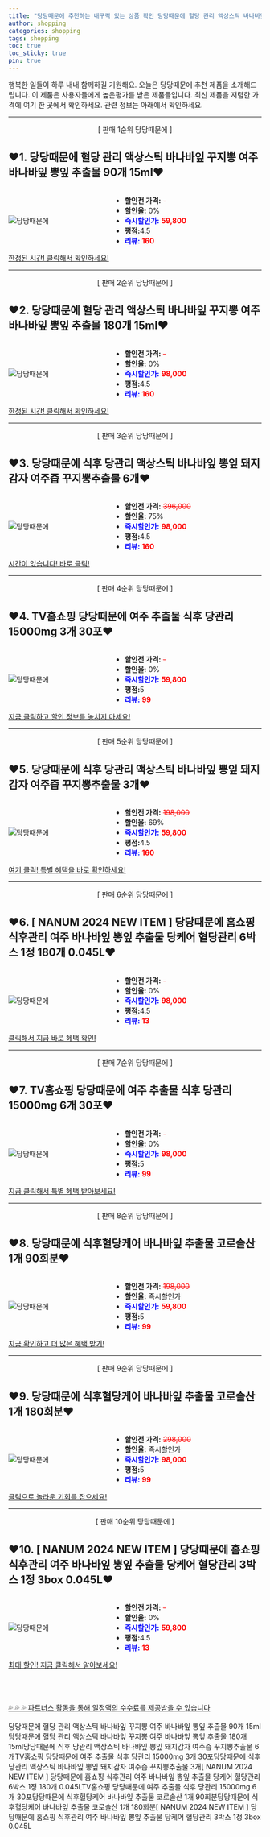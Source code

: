 ```yaml
---
title: "당당때문에 추천하는 내구력 있는 상품 확인 당당때문에 혈당 관리 액상스틱 바나바잎"
author: shopping
categories: shopping
tags: shopping
toc: true
toc_sticky: true
pin: true
---
```

행복한 일들이 하루 내내 함께하길 기원해요. 오늘은 당당때문에 추천 제품을 소개해드립니다. 이 제품은 사용자들에게 높은평가를 받은 제품들입니다. 최신 제품을 저렴한 가격에 여기 한 곳에서 확인하세요. 관련 정보는 아래에서 확인하세요.

---
<p class="toplist" style="margin: 0 auto; display: block; width: fit-content;">[ 판매 1순위 당당때문에 ]</p>

<h2><strong>❤️1. 당당때문에 혈당 관리 액상스틱 바나바잎 꾸지뽕 여주 바나바잎 뽕잎 추출물 90개 15ml❤️</strong></h2>

<div style="display: flex; align-items: center;">
    <div style="flex: 0.4;">
        <img src="https://thumbnail7.coupangcdn.com/thumbnails/remote/230x230ex/image/0715_beverages_69k_b6/9d37/0e84af53c58b4265da1c62a6a8b4e24ff3b98654e0ae9ed9951e20e8d1ed.jpg" alt="당당때문에" style="max-width: 100%;">
    </div>
    <div style="flex: 0.6; margin-left: 10px;">
        <ul>
            <li><strong>할인전 가격:</strong> <del style="color: red;">-</del></li>
            <li><strong>할인율:</strong> 0%</li>
            <li><span style='color:blue'><strong>즉시할인가:</strong></span> <span style='color:red'><strong>59,800</strong></span></li>
            <li><strong>평점:</strong>4.5</li>
            <li><span style='color:blue'><strong>리뷰:</strong></span> <span style='color:red'><strong>160</strong></span></li>
        </ul>
    </div>
</div>
<div class="center">
    <a href="https://selin100587.github.io?lptag=AF9450613&subid=githubio&pageKey=7568275262&traceid=V0-153&itemId=19953398041&vendorItemId=87945239335" class="myButton">
        한정된 시간! 클릭해서 확인하세요!
    </a>
</div>


---
<p class="toplist" style="margin: 0 auto; display: block; width: fit-content;">[ 판매 2순위 당당때문에 ]</p>

<h2><strong>❤️2. 당당때문에 혈당 관리 액상스틱 바나바잎 꾸지뽕 여주 바나바잎 뽕잎 추출물 180개 15ml❤️</strong></h2>

<div style="display: flex; align-items: center;">
    <div style="flex: 0.4;">
        <img src="https://thumbnail8.coupangcdn.com/thumbnails/remote/230x230ex/image/0715_beverages_69k_b5/634d/2afbd438328d8607479520d215f872af4c1409656bbf852a5552cef804bc.jpg" alt="당당때문에" style="max-width: 100%;">
    </div>
    <div style="flex: 0.6; margin-left: 10px;">
        <ul>
            <li><strong>할인전 가격:</strong> <del style="color: red;">-</del></li>
            <li><strong>할인율:</strong> 0%</li>
            <li><span style='color:blue'><strong>즉시할인가:</strong></span> <span style='color:red'><strong>98,000</strong></span></li>
            <li><strong>평점:</strong>4.5</li>
            <li><span style='color:blue'><strong>리뷰:</strong></span> <span style='color:red'><strong>160</strong></span></li>
        </ul>
    </div>
</div>
<div class="center">
    <a href="https://selin100587.github.io?lptag=AF9450613&subid=githubio&pageKey=7568275262&traceid=V0-153&itemId=19953398039&vendorItemId=87945239348" class="myButton">
        한정된 시간! 클릭해서 확인하세요!
    </a>
</div>


---
<p class="toplist" style="margin: 0 auto; display: block; width: fit-content;">[ 판매 3순위 당당때문에 ]</p>

<h2><strong>❤️3. 당당때문에 식후 당관리 액상스틱 바나바잎 뽕잎 돼지감자 여주즙 꾸지뽕추출물 6개❤️</strong></h2>

<div style="display: flex; align-items: center;">
    <div style="flex: 0.4;">
        <img src="https://thumbnail7.coupangcdn.com/thumbnails/remote/230x230ex/image/vendor_inventory/cd47/598262c741fff8329fbea6e32809dcd7b7adbf71a06a3f35e94cfc821292.jpg" alt="당당때문에" style="max-width: 100%;">
    </div>
    <div style="flex: 0.6; margin-left: 10px;">
        <ul>
            <li><strong>할인전 가격:</strong> <del style="color: red;">396,000</del></li>
            <li><strong>할인율:</strong> 75%</li>
            <li><span style='color:blue'><strong>즉시할인가:</strong></span> <span style='color:red'><strong>98,000</strong></span></li>
            <li><strong>평점:</strong>4.5</li>
            <li><span style='color:blue'><strong>리뷰:</strong></span> <span style='color:red'><strong>160</strong></span></li>
        </ul>
    </div>
</div>
<div class="center">
    <a href="https://selin100587.github.io?lptag=AF9450613&subid=githubio&pageKey=7568275262&traceid=V0-153&itemId=21017421260&vendorItemId=87477875180" class="myButton">
        시간이 없습니다! 바로 클릭!
    </a>
</div>


---
<p class="toplist" style="margin: 0 auto; display: block; width: fit-content;">[ 판매 4순위 당당때문에 ]</p>

<h2><strong>❤️4. TV홈쇼핑 당당때문에 여주 추출물 식후 당관리 15000mg 3개 30포❤️</strong></h2>

<div style="display: flex; align-items: center;">
    <div style="flex: 0.4;">
        <img src="https://thumbnail8.coupangcdn.com/thumbnails/remote/230x230ex/image/vendor_inventory/aba6/cd9c7c924be6b4b0d793d200ab387060d9afc7a1df94104201aad39a5880.jpg" alt="당당때문에" style="max-width: 100%;">
    </div>
    <div style="flex: 0.6; margin-left: 10px;">
        <ul>
            <li><strong>할인전 가격:</strong> <del style="color: red;">-</del></li>
            <li><strong>할인율:</strong> 0%</li>
            <li><span style='color:blue'><strong>즉시할인가:</strong></span> <span style='color:red'><strong>59,800</strong></span></li>
            <li><strong>평점:</strong>5</li>
            <li><span style='color:blue'><strong>리뷰:</strong></span> <span style='color:red'><strong>99</strong></span></li>
        </ul>
    </div>
</div>
<div class="center">
    <a href="https://selin100587.github.io?lptag=AF9450613&subid=githubio&pageKey=8218050935&traceid=V0-153&itemId=23611210613&vendorItemId=90586755869" class="myButton">
        지금 클릭하고 할인 정보를 놓치지 마세요!
    </a>
</div>


---
<p class="toplist" style="margin: 0 auto; display: block; width: fit-content;">[ 판매 5순위 당당때문에 ]</p>

<h2><strong>❤️5. 당당때문에 식후 당관리 액상스틱 바나바잎 뽕잎 돼지감자 여주즙 꾸지뽕추출물 3개❤️</strong></h2>

<div style="display: flex; align-items: center;">
    <div style="flex: 0.4;">
        <img src="https://thumbnail7.coupangcdn.com/thumbnails/remote/230x230ex/image/vendor_inventory/cd47/598262c741fff8329fbea6e32809dcd7b7adbf71a06a3f35e94cfc821292.jpg" alt="당당때문에" style="max-width: 100%;">
    </div>
    <div style="flex: 0.6; margin-left: 10px;">
        <ul>
            <li><strong>할인전 가격:</strong> <del style="color: red;">198,000</del></li>
            <li><strong>할인율:</strong> 69%</li>
            <li><span style='color:blue'><strong>즉시할인가:</strong></span> <span style='color:red'><strong>59,800</strong></span></li>
            <li><strong>평점:</strong>4.5</li>
            <li><span style='color:blue'><strong>리뷰:</strong></span> <span style='color:red'><strong>160</strong></span></li>
        </ul>
    </div>
</div>
<div class="center">
    <a href="https://selin100587.github.io?lptag=AF9450613&subid=githubio&pageKey=7568275262&traceid=V0-153&itemId=21017421261&vendorItemId=87477875174" class="myButton">
        여기 클릭! 특별 혜택을 바로 확인하세요!
    </a>
</div>


---
<p class="toplist" style="margin: 0 auto; display: block; width: fit-content;">[ 판매 6순위 당당때문에 ]</p>

<h2><strong>❤️6. [ NANUM 2024 NEW ITEM ] 당당때문에 홈쇼핑 식후관리 여주 바나바잎 뽕잎 추출물 당케어 혈당관리 6박스 1정 180개 0.045L❤️</strong></h2>

<div style="display: flex; align-items: center;">
    <div style="flex: 0.4;">
        <img src="https://thumbnail10.coupangcdn.com/thumbnails/remote/230x230ex/image/vendor_inventory/85db/ea093a73359909ad87691a4b88213d7915adff6ed129529afc2b5cce1402.jpg" alt="당당때문에" style="max-width: 100%;">
    </div>
    <div style="flex: 0.6; margin-left: 10px;">
        <ul>
            <li><strong>할인전 가격:</strong> <del style="color: red;">-</del></li>
            <li><strong>할인율:</strong> 0%</li>
            <li><span style='color:blue'><strong>즉시할인가:</strong></span> <span style='color:red'><strong>98,000</strong></span></li>
            <li><strong>평점:</strong>4.5</li>
            <li><span style='color:blue'><strong>리뷰:</strong></span> <span style='color:red'><strong>13</strong></span></li>
        </ul>
    </div>
</div>
<div class="center">
    <a href="https://selin100587.github.io?lptag=AF9450613&subid=githubio&pageKey=8206774886&traceid=V0-153&itemId=23543401374&vendorItemId=90586435612" class="myButton">
        클릭해서 지금 바로 혜택 확인!
    </a>
</div>


---
<p class="toplist" style="margin: 0 auto; display: block; width: fit-content;">[ 판매 7순위 당당때문에 ]</p>

<h2><strong>❤️7. TV홈쇼핑 당당때문에 여주 추출물 식후 당관리 15000mg 6개 30포❤️</strong></h2>

<div style="display: flex; align-items: center;">
    <div style="flex: 0.4;">
        <img src="https://thumbnail10.coupangcdn.com/thumbnails/remote/230x230ex/image/vendor_inventory/bc4d/590e951730efa84ef2a3aaf6ec5ab918964efea3a14a795357c10cfbe4d0.jpg" alt="당당때문에" style="max-width: 100%;">
    </div>
    <div style="flex: 0.6; margin-left: 10px;">
        <ul>
            <li><strong>할인전 가격:</strong> <del style="color: red;">-</del></li>
            <li><strong>할인율:</strong> 0%</li>
            <li><span style='color:blue'><strong>즉시할인가:</strong></span> <span style='color:red'><strong>98,000</strong></span></li>
            <li><strong>평점:</strong>5</li>
            <li><span style='color:blue'><strong>리뷰:</strong></span> <span style='color:red'><strong>99</strong></span></li>
        </ul>
    </div>
</div>
<div class="center">
    <a href="https://selin100587.github.io?lptag=AF9450613&subid=githubio&pageKey=8218050935&traceid=V0-153&itemId=23611210611&vendorItemId=90586755880" class="myButton">
        지금 클릭해서 특별 혜택 받아보세요!
    </a>
</div>


---
<p class="toplist" style="margin: 0 auto; display: block; width: fit-content;">[ 판매 8순위 당당때문에 ]</p>

<h2><strong>❤️8. 당당때문에 식후혈당케어 바나바잎 추출물 코로솔산 1개 90회분❤️</strong></h2>

<div style="display: flex; align-items: center;">
    <div style="flex: 0.4;">
        <img src="https://thumbnail8.coupangcdn.com/thumbnails/remote/230x230ex/image/vendor_inventory/df03/e3f5a49c73478026bd09b0b317b7a57ecc22f4cd9a3d0f554432067e1f1f.jpg" alt="당당때문에" style="max-width: 100%;">
    </div>
    <div style="flex: 0.6; margin-left: 10px;">
        <ul>
            <li><strong>할인전 가격:</strong> <del style="color: red;">198,000</del></li>
            <li><strong>할인율:</strong> 즉시할인가</li>
            <li><span style='color:blue'><strong>즉시할인가:</strong></span> <span style='color:red'><strong>59,800</strong></span></li>
            <li><strong>평점:</strong>5</li>
            <li><span style='color:blue'><strong>리뷰:</strong></span> <span style='color:red'><strong>99</strong></span></li>
        </ul>
    </div>
</div>
<div class="center">
    <a href="https://selin100587.github.io?lptag=AF9450613&subid=githubio&pageKey=8223060730&traceid=V0-153&itemId=23640859447&vendorItemId=90666265551" class="myButton">
        지금 확인하고 더 많은 혜택 받기!
    </a>
</div>


---
<p class="toplist" style="margin: 0 auto; display: block; width: fit-content;">[ 판매 9순위 당당때문에 ]</p>

<h2><strong>❤️9. 당당때문에 식후혈당케어 바나바잎 추출물 코로솔산 1개 180회분❤️</strong></h2>

<div style="display: flex; align-items: center;">
    <div style="flex: 0.4;">
        <img src="https://thumbnail8.coupangcdn.com/thumbnails/remote/230x230ex/image/vendor_inventory/a98c/87a4435382f8c99104aa373fc4b26599bfa8110f5505588682a2b445966a.jpg" alt="당당때문에" style="max-width: 100%;">
    </div>
    <div style="flex: 0.6; margin-left: 10px;">
        <ul>
            <li><strong>할인전 가격:</strong> <del style="color: red;">298,000</del></li>
            <li><strong>할인율:</strong> 즉시할인가</li>
            <li><span style='color:blue'><strong>즉시할인가:</strong></span> <span style='color:red'><strong>98,000</strong></span></li>
            <li><strong>평점:</strong>5</li>
            <li><span style='color:blue'><strong>리뷰:</strong></span> <span style='color:red'><strong>99</strong></span></li>
        </ul>
    </div>
</div>
<div class="center">
    <a href="https://selin100587.github.io?lptag=AF9450613&subid=githubio&pageKey=8223060730&traceid=V0-153&itemId=23640859449&vendorItemId=90666265558" class="myButton">
        클릭으로 놀라운 기회를 잡으세요!
    </a>
</div>


---
<p class="toplist" style="margin: 0 auto; display: block; width: fit-content;">[ 판매 10순위 당당때문에 ]</p>

<h2><strong>❤️10. [ NANUM 2024 NEW ITEM ] 당당때문에 홈쇼핑 식후관리 여주 바나바잎 뽕잎 추출물 당케어 혈당관리 3박스 1정 3box 0.045L❤️</strong></h2>

<div style="display: flex; align-items: center;">
    <div style="flex: 0.4;">
        <img src="https://thumbnail8.coupangcdn.com/thumbnails/remote/230x230ex/image/vendor_inventory/9dd7/01c1be25726c0b4c27edf0928da2d8b8d5edd7d87cf244b17f599cdff9ea.jpg" alt="당당때문에" style="max-width: 100%;">
    </div>
    <div style="flex: 0.6; margin-left: 10px;">
        <ul>
            <li><strong>할인전 가격:</strong> <del style="color: red;">-</del></li>
            <li><strong>할인율:</strong> 0%</li>
            <li><span style='color:blue'><strong>즉시할인가:</strong></span> <span style='color:red'><strong>59,800</strong></span></li>
            <li><strong>평점:</strong>4.5</li>
            <li><span style='color:blue'><strong>리뷰:</strong></span> <span style='color:red'><strong>13</strong></span></li>
        </ul>
    </div>
</div>
<div class="center">
    <a href="https://selin100587.github.io?lptag=AF9450613&subid=githubio&pageKey=8206774886&traceid=V0-153&itemId=23543401373&vendorItemId=90586435602" class="myButton">
        최대 할인! 지금 클릭해서 알아보세요!
    </a>
</div>

<br><br><br>[💦 💦 💦 파트너스 활동을 통해 일정액의 수수료를 제공받을 수 있습니다](https://link.coupang.com/a/bcpT2c)<br><br>당당때문에 혈당 관리 액상스틱 바나바잎 꾸지뽕 여주 바나바잎 뽕잎 추출물 90개 15ml당당때문에 혈당 관리 액상스틱 바나바잎 꾸지뽕 여주 바나바잎 뽕잎 추출물 180개 15ml당당때문에 식후 당관리 액상스틱 바나바잎 뽕잎 돼지감자 여주즙 꾸지뽕추출물 6개TV홈쇼핑 당당때문에 여주 추출물 식후 당관리 15000mg 3개 30포당당때문에 식후 당관리 액상스틱 바나바잎 뽕잎 돼지감자 여주즙 꾸지뽕추출물 3개[ NANUM 2024 NEW ITEM ] 당당때문에 홈쇼핑 식후관리 여주 바나바잎 뽕잎 추출물 당케어 혈당관리 6박스 1정 180개 0.045LTV홈쇼핑 당당때문에 여주 추출물 식후 당관리 15000mg 6개 30포당당때문에 식후혈당케어 바나바잎 추출물 코로솔산 1개 90회분당당때문에 식후혈당케어 바나바잎 추출물 코로솔산 1개 180회분[ NANUM 2024 NEW ITEM ] 당당때문에 홈쇼핑 식후관리 여주 바나바잎 뽕잎 추출물 당케어 혈당관리 3박스 1정 3box 0.045L